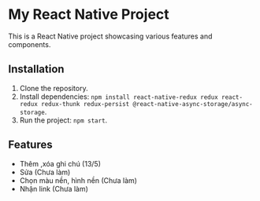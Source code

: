 # My React Native Project

This is a React Native project showcasing various features and components.

## Installation

1. Clone the repository.
2. Install dependencies: `npm install react-native-redux redux react-redux redux-thunk redux-persist @react-native-async-storage/async-storage`.
3. Run the project: `npm start`.

## Features

- Thêm ,xóa ghi chú (13/5)
- Sửa (Chưa làm)
- Chọn màu nền, hình nền (Chưa làm)
- Nhận link (Chưa làm)

